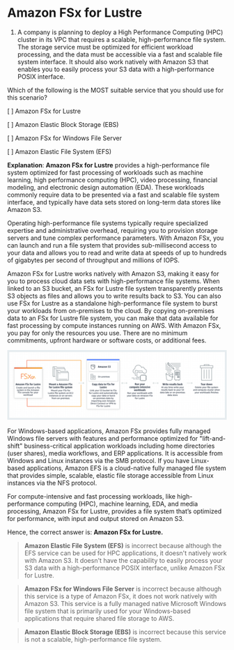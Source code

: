 # Amazon FSx for Lustre

1. A company is planning to deploy a High Performance Computing (HPC) cluster in its VPC that requires a scalable, high-performance file system. The storage service must be optimized for efficient workload processing, and the data must be accessible via a fast and scalable file system interface. It should also work natively with Amazon S3 that enables you to easily process your S3 data with a high-performance POSIX interface.

Which of the following is the MOST suitable service that you should use for this scenario?

[ ] Amazon FSx for Lustre

[ ] Amazon Elastic Block Storage (EBS)

[ ] Amazon FSx for Windows File Server

[ ] Amazon Elastic File System (EFS)

**Explanation**: **Amazon FSx for Lustre** provides a high-performance file system optimized for fast processing of workloads such as machine learning, high performance computing (HPC), video processing, financial modeling, and electronic design automation (EDA). These workloads commonly require data to be presented via a fast and scalable file system interface, and typically have data sets stored on long-term data stores like Amazon S3.

Operating high-performance file systems typically require specialized expertise and administrative overhead, requiring you to provision storage servers and tune complex performance parameters. With Amazon FSx, you can launch and run a file system that provides sub-millisecond access to your data and allows you to read and write data at speeds of up to hundreds of gigabytes per second of throughput and millions of IOPS.

Amazon FSx for Lustre works natively with Amazon S3, making it easy for you to process cloud data sets with high-performance file systems. When linked to an S3 bucket, an FSx for Lustre file system transparently presents S3 objects as files and allows you to write results back to S3. You can also use FSx for Lustre as a standalone high-performance file system to burst your workloads from on-premises to the cloud. By copying on-premises data to an FSx for Lustre file system, you can make that data available for fast processing by compute instances running on AWS. With Amazon FSx, you pay for only the resources you use. There are no minimum commitments, upfront hardware or software costs, or additional fees.

![Fig. 1 Amazon FSx for Lustre](../../../img/storage-gateway/fsx-for-lustre/fig01.png)

For Windows-based applications, Amazon FSx provides fully managed Windows file servers with features and performance optimized for "lift-and-shift" business-critical application workloads including home directories (user shares), media workflows, and ERP applications. It is accessible from Windows and Linux instances via the SMB protocol. If you have Linux-based applications, Amazon EFS is a cloud-native fully managed file system that provides simple, scalable, elastic file storage accessible from Linux instances via the NFS protocol.

For compute-intensive and fast processing workloads, like high-performance computing (HPC), machine learning, EDA, and media processing, Amazon FSx for Lustre, provides a file system that’s optimized for performance, with input and output stored on Amazon S3.

Hence, the correct answer is: **Amazon FSx for Lustre.**

> **Amazon Elastic File System (EFS)** is incorrect because although the EFS service can be used for HPC applications, it doesn't natively work with Amazon S3. It doesn't have the capability to easily process your S3 data with a high-performance POSIX interface, unlike Amazon FSx for Lustre.

> **Amazon FSx for Windows File Server** is incorrect because although this service is a type of Amazon FSx, it does not work natively with Amazon S3. This service is a fully managed native Microsoft Windows file system that is primarily used for your Windows-based applications that require shared file storage to AWS.

> **Amazon Elastic Block Storage (EBS)** is incorrect because this service is not a scalable, high-performance file system.

<br />
